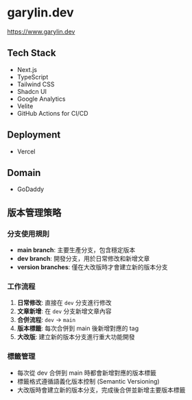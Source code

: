 # garylin.dev

https://www.garylin.dev

## Tech Stack

- Next.js
- TypeScript
- Tailwind CSS
- Shadcn UI
- Google Analytics
- Velite
- GitHub Actions for CI/CD

## Deployment

- Vercel

## Domain

- GoDaddy

## 版本管理策略

### 分支使用規則

- **main branch**: 主要生產分支，包含穩定版本
- **dev branch**: 開發分支，用於日常修改和新增文章
- **version branches**: 僅在大改版時才會建立新的版本分支

### 工作流程

1. **日常修改**: 直接在 `dev` 分支進行修改
2. **文章新增**: 在 `dev` 分支新增文章內容
3. **合併流程**: `dev` → `main`
4. **版本標籤**: 每次合併到 main 後新增對應的 tag
5. **大改版**: 建立新的版本分支進行重大功能開發

### 標籤管理

- 每次從 dev 合併到 main 時都會新增對應的版本標籤
- 標籤格式遵循語義化版本控制 (Semantic Versioning)
- 大改版時會建立新的版本分支，完成後合併並新增主要版本標籤
